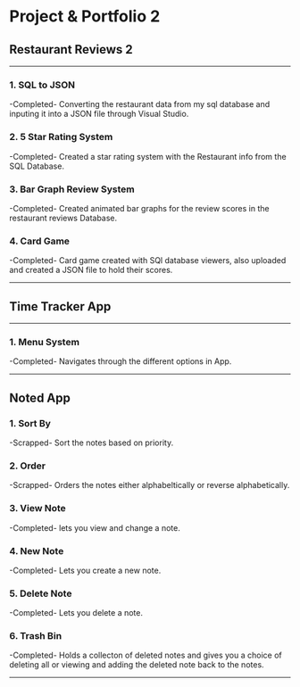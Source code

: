 # Project & Portfolio 2
## Restaurant Reviews 2
***
### 1. SQL to JSON
-Completed- Converting the restaurant data from my sql database and inputing it into a JSON file through Visual Studio.
### 2. 5 Star Rating System
-Completed- Created a star rating system with the Restaurant info from the SQL Database.
### 3. Bar Graph Review System
-Completed- Created animated bar graphs for the review scores in the restaurant reviews Database.
### 4. Card Game
-Completed- Card game created with SQl database viewers, also uploaded and created a JSON file to hold their scores.
***
## Time Tracker App
***
### 1. Menu System
-Completed- Navigates through the different options in App.
***
## Noted App
### 1. Sort By
-Scrapped- Sort the notes based on priority.
### 2. Order
-Scrapped- Orders the notes either alphabeltically or reverse alphabetically.
### 3. View Note
-Completed- lets you view and change a note.
### 4. New Note
-Completed- Lets you create a new note.
### 5. Delete Note
-Completed- Lets you delete a note.
### 6. Trash Bin
-Completed- Holds a collecton of deleted notes and gives you a choice of deleting all or viewing and adding the deleted note back to the notes.
***
